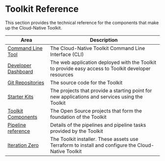 # Toolkit Reference

This section provides the technical reference for the components that make up the Cloud-Native Toolkit.


| Area | Description
|------|--------------
| [Command Line Tool](cli.md) | The Cloud-Native Toolkit Command Line Interface (CLI)
| [Developer Dashboard](dashboard.md) | The web application deployed with the Toolkit to provide easy access to Toolkit developer resources
| [Git Repositories](git.md) | The source code for the Toolkit
| [Starter Kits](starter-kit/starter-kit.md) | The projects that provide a starting point for new applications and services using the Toolkit
| [Toolkit Components](tools/tools.md) | The Open Source projects that form the foundation of the Toolkit
| [Pipeline reference](tasks/pipelines.md) | Details of the pipelines and pipeline tasks provided by the Toolkit
| [Iteration Zero](iteration-zero/iteration-zero.md) | The Toolkit installer.  These assets use Terraform to install and configure the Cloud-Native Toolkit
